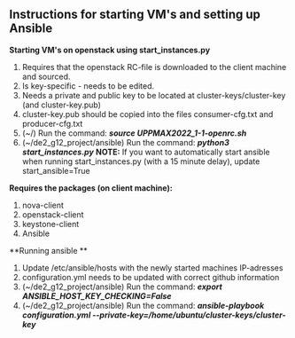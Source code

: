 ## Instructions for starting VM's and setting up Ansible 

**Starting VM's on openstack using start_instances.py**
1. Requires that the openstack RC-file is downloaded to the client machine and sourced.
2. Is key-specific - needs to be edited.
3. Needs a private and public key to be located at cluster-keys/cluster-key (and cluster-key.pub)
4. cluster-key.pub should be copied into the files consumer-cfg.txt and producer-cfg.txt
5. (~/)                        Run the command: ***source UPPMAX2022_1-1-openrc.sh***
6. (~/de2_g12_project/ansible) Run the command: ***python3 start_instances.py***
**NOTE:** If you want to automatically start ansible when running start_instances.py (with a 15 minute delay), update start_ansible=True

**Requires the packages (on client machine):**
1. nova-client
2. openstack-client
3. keystone-client
3. Ansible

**Running ansible **
1. Update /etc/ansible/hosts with the newly started machines IP-adresses
2. configuration.yml needs to be updated with correct github information
4. (~/de2_g12_project/ansible) Run the command: ***export ANSIBLE_HOST_KEY_CHECKING=False***
5. (~/de2_g12_project/ansible) Run the command: ***ansible-playbook configuration.yml --private-key=/home/ubuntu/cluster-keys/cluster-key***
